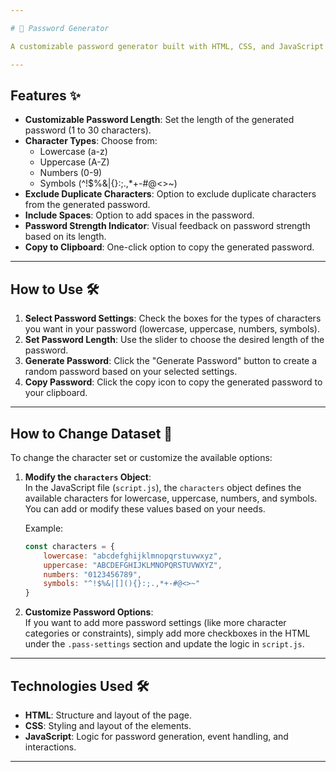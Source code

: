 ```yaml
---

# 🔐 Password Generator

A customizable password generator built with HTML, CSS, and JavaScript that allows users to create secure and random passwords with various options.

---
```


## Features ✨

- **Customizable Password Length**: Set the length of the generated password (1 to 30 characters).
- **Character Types**: Choose from:
  - Lowercase (a-z)
  - Uppercase (A-Z)
  - Numbers (0-9)
  - Symbols (^!$%&|[](){}:;.,*+-#@<>~)
- **Exclude Duplicate Characters**: Option to exclude duplicate characters from the generated password.
- **Include Spaces**: Option to add spaces in the password.
- **Password Strength Indicator**: Visual feedback on password strength based on its length.
- **Copy to Clipboard**: One-click option to copy the generated password.

---

## How to Use 🛠️

1. **Select Password Settings**: Check the boxes for the types of characters you want in your password (lowercase, uppercase, numbers, symbols).
2. **Set Password Length**: Use the slider to choose the desired length of the password.
3. **Generate Password**: Click the "Generate Password" button to create a random password based on your selected settings.
4. **Copy Password**: Click the copy icon to copy the generated password to your clipboard.

---

## How to Change Dataset 🔄

To change the character set or customize the available options:

1. **Modify the `characters` Object**:  
   In the JavaScript file (`script.js`), the `characters` object defines the available characters for lowercase, uppercase, numbers, and symbols. You can add or modify these values based on your needs.

   Example:
   ```javascript
   const characters = {
       lowercase: "abcdefghijklmnopqrstuvwxyz",
       uppercase: "ABCDEFGHIJKLMNOPQRSTUVWXYZ",
       numbers: "0123456789",
       symbols: "^!$%&|[](){}:;.,*+-#@<>~"
   }
   ```

2. **Customize Password Options**:  
   If you want to add more password settings (like more character categories or constraints), simply add more checkboxes in the HTML under the `.pass-settings` section and update the logic in `script.js`.

---

## Technologies Used 🛠️

- **HTML**: Structure and layout of the page.
- **CSS**: Styling and layout of the elements.
- **JavaScript**: Logic for password generation, event handling, and interactions.

---

